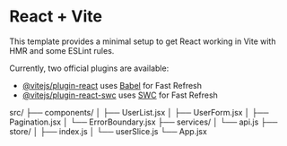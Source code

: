 # React + Vite

This template provides a minimal setup to get React working in Vite with HMR and some ESLint rules.

Currently, two official plugins are available:

- [@vitejs/plugin-react](https://github.com/vitejs/vite-plugin-react/blob/main/packages/plugin-react/README.md) uses [Babel](https://babeljs.io/) for Fast Refresh
- [@vitejs/plugin-react-swc](https://github.com/vitejs/vite-plugin-react-swc) uses [SWC](https://swc.rs/) for Fast Refresh

src/
├── components/
│ ├── UserList.jsx
│ ├── UserForm.jsx
│ ├── Pagination.jsx
│ └── ErrorBoundary.jsx
├── services/
│ └── api.js
├── store/
│ ├── index.js
│ └── userSlice.js
└── App.jsx
